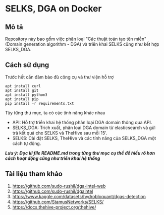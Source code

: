 # SELKS, DGA on Docker
## Mô tả
Repository này bao gồm việc phân loại "Các thuật toán tạo tên miền" (Domain generation algorithm - DGA) và triển khai SELKS cũng như kết hợp SELKS_DGA.

## Cách sử dụng
Trước hết cần đảm bảo đủ công cụ và thư viện hỗ trợ
```
apt install curl
apt install git
apt install python3
apt install pip
pip install -r requirements.txt
```
Tùy từng thư mục, ta có các tính năng khác nhau
- API: Hỗ trợ triển khai hệ thống phân loại DGA domain thông qua API.
- SELKS_DGA: Trích xuất, phân loại DGA domain từ elasticsearch và gửi trả kết quả cho SELKS và TheHive sau mỗi 15'.
- SELKS: Cài đặt SELKS, TheHive và các tính năng của SELKS_DGA một cách tự động.

***Lưu ý: Đọc kĩ file README.md trong từng thư mục cụ thể để hiểu rõ hơn cách hoạt động cũng như triển khai hệ thống***

## Tài liệu tham khảo
1. https://github.com/sudo-rushil/dga-intel-web
2. https://github.com/sudo-rushil/dgaintel
3. https://www.kaggle.com/datasets/hydrobloquant/dgas-detection
4. https://github.com/StamusNetworks/SELKS/ 
5. https://docs.thehive-project.org/thehive/ 


